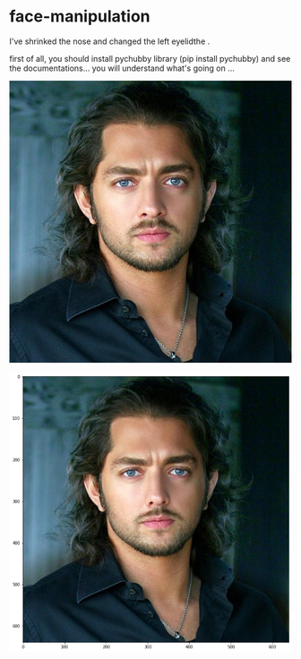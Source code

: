 # face-manipulation
I've shrinked the nose and changed the left eyelidthe .

first of all, you should install pychubby library (pip install pychubby) and see the documentations... you will 
understand what's going on ...

<p>
   
   <img width="650" src="https://github.com/Alirezanltv/face-manipulation/blob/main/results/input.jpg"></a>
</p>

<p>
   
   <img width="650" src="https://github.com/Alirezanltv/face-manipulation/blob/main/results/result.png"></a>
</p>
